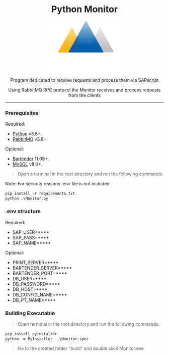 <center><strong><h1>Python Monitor</h1></strong></center>


<p align="center">
  <img src="https://raw.githubusercontent.com/aramogs/Monitor/master/img/logo.png" width="50%"/>
</p>

<center><p>Program dedicated to receive requests and process them via SAPscript</p></center>
<center><p>Using RabbitMQ RPC protocol the Monitor receives and process requests from the clients</p></center>

___

### Prerequisites 

Required:  
- [Python](https://nodejs.org/) v3.6+.
- [RabbitMQ](https://www.rabbitmq.com/) v3.8+.

Optional:
- [Bartender](https://www.seagullscientific.com/software/) 11.09+.
- [MySQL](https://www.mysql.com/) v8.0+.
>Open a terminal in the root directory and run the following commands.

Note: For security reasons .env file is not included
```vbs
pip install -r requirements.txt
python .\Monitor.py
```

### .env structure
Required:
- SAP_USER=****
- SAP_PASS=****
- SAP_NAME=****

Optional:
- PRINT_SERVER=****
- BARTENDER_SERVER=****
- BARTENDER_PORT=****
- DB_USER=****
- DB_PASSWORD=****
- DB_HOST=****
- DB_CONFIG_NAME=****
- DB_PT_NAME=****

### Building Executable
>Open terminal in the root directory and run the following commands:

```vbs
pip install pyinstaller
python -m PyInstaller  .\Monitor.spec
```
>Go to the created folder "build" and double click Monitor.exe
